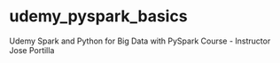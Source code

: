 # udemy_pyspark_basics
Udemy Spark and Python for Big Data with PySpark Course - Instructor Jose Portilla
